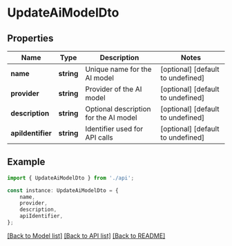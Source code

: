 # UpdateAiModelDto


## Properties

Name | Type | Description | Notes
------------ | ------------- | ------------- | -------------
**name** | **string** | Unique name for the AI model | [optional] [default to undefined]
**provider** | **string** | Provider of the AI model | [optional] [default to undefined]
**description** | **string** | Optional description for the AI model | [optional] [default to undefined]
**apiIdentifier** | **string** | Identifier used for API calls | [optional] [default to undefined]

## Example

```typescript
import { UpdateAiModelDto } from './api';

const instance: UpdateAiModelDto = {
    name,
    provider,
    description,
    apiIdentifier,
};
```

[[Back to Model list]](../README.md#documentation-for-models) [[Back to API list]](../README.md#documentation-for-api-endpoints) [[Back to README]](../README.md)
